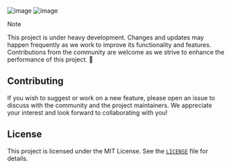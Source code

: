![image](https://github.com/hyamero/certificate-generator/assets/78056869/a8b0c19a-34e3-49ed-8a46-34276366b823)
![image](https://github.com/user-attachments/assets/706c43c7-9c41-408a-a5ae-1a9052af16f3)

> [!NOTE]
> This project is under heavy development. Changes and updates may happen frequently as we work to improve its functionality and features. Contributions from the community are welcome as we strive to enhance the performance of this project. 🙌

## Contributing
If you wish to suggest or work on a new feature, please open an issue to discuss with the community and the project maintainers. We appreciate your interest and look forward to collaborating with you!

## License
This project is licensed under the MIT License. See the [`LICENSE`](https://github.com/hyamero/certificate-generator/blob/main/LICENSE) file for details.
